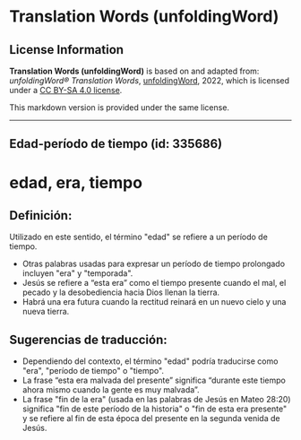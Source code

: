 # Translation Words (unfoldingWord)

## License Information

**Translation Words (unfoldingWord)** is based on and adapted from: _unfoldingWord® Translation Words_, [unfoldingWord](https://unfoldingword.org/utw), 2022, which is licensed under a [CC BY-SA 4.0 license](https://creativecommons.org/licenses/by-sa/4.0/legalcode.en).

This markdown version is provided under the same license.



--------------------------------

## Edad-período de tiempo (id: 335686)

edad, era, tiempo
=================

Definición:
-----------

Utilizado en este sentido, el término "edad" se refiere a un período de tiempo.

* Otras palabras usadas para expresar un período de tiempo prolongado incluyen "era" y "temporada".
* Jesús se refiere a “esta era” como el tiempo presente cuando el mal, el pecado y la desobediencia hacia Dios llenan la tierra.
* Habrá una era futura cuando la rectitud reinará en un nuevo cielo y una nueva tierra.

Sugerencias de traducción:
--------------------------

* Dependiendo del contexto, el término "edad" podría traducirse como "era", "período de tiempo" o "tiempo".
* La frase “esta era malvada del presente” significa “durante este tiempo ahora mismo cuando la gente es muy malvada”.
* La frase "fin de la era" (usada en las palabras de Jesús en Mateo 28:20\) significa "fin de este período de la historia" o "fin de esta era presente" y se refiere al fin de esta época del presente en la segunda venida de Jesús.


